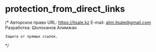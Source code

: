# protection_from_direct_links
/*
	Авторское право 
	URL: https://itsale.kz
	E-mail: alim.itsale@gmail.com
	Разработка: Шолоханов Алимжан 

    Защита от прямых ссылок.
*/
